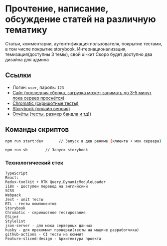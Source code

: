 # Прочтение, написание, обсуждение статей на различную тематику

Статьи, комментарии, аутентификация пользователя,
покрытие тестами, в том числе покрытие storybook.
Интернационализация, темизация(доступны 3 темы), свой ui-кит
Скоро будет доступно два дизайна для админа

## Ссылки

- Логин: `user`, пароль: `123`
- [Сайт (последняя сборка, загрузка может занимать до 3-5 минут пока сервер проснётся)](https://kowka-app.netlify.app/)
- [Chromatic (скришотные тесты)](https://www.chromatic.com/library?appId=6690d3546f3d377867d91626)
- [Storybook (онлайн версия)](https://6690d3546f3d377867d91626-txilkssvge.chromatic.com/?path=/story/entities-article-articledetails--light)
- [Отчёты (тесты, размер бандла и тд)](https://kowkavawenorm.github.io/product-react))
## Команды скриптов

```bash
npm run start:dev       // Запуск в дев режиме (клиента + мок сервера)

npm run sb        // Запуск storybook
```

### Технологический стек

```
TypeScript
React:
Redux-toolkit + RTK Query,DynamicModuleLoader
i18n - доступен перевод на английский
SCSS
Webpack
Jest - unit тесты
RTL - тесты компонентов
Storybook
Chromatic - скриншотное тестирование
ESLint
Stylelint
json-server - для мока серверных данных
husky - для прекоммит проверки(тесты на машине разработчика)
github-actions - CI тесты на коммит
Feature-sliced-design - Архитектура проекта
```
